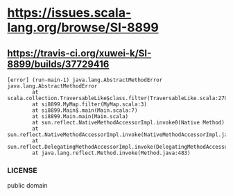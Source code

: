 # https://issues.scala-lang.org/browse/SI-8899


## https://travis-ci.org/xuwei-k/SI-8899/builds/37729416


```
[error] (run-main-1) java.lang.AbstractMethodError
java.lang.AbstractMethodError
        at scala.collection.TraversableLike$class.filter(TraversableLike.scala:270)
        at si8899.MyMap.filter(MyMap.scala:3)
        at si8899.Main$.main(Main.scala:7)
        at si8899.Main.main(Main.scala)
        at sun.reflect.NativeMethodAccessorImpl.invoke0(Native Method)
        at sun.reflect.NativeMethodAccessorImpl.invoke(NativeMethodAccessorImpl.java:62)
        at sun.reflect.DelegatingMethodAccessorImpl.invoke(DelegatingMethodAccessorImpl.java:43)
        at java.lang.reflect.Method.invoke(Method.java:483)
```



### LICENSE

public domain
